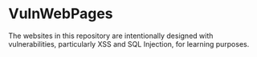 # VulnWebPages
The websites in this repository are intentionally designed with vulnerabilities, particularly XSS and SQL Injection, for learning purposes.
